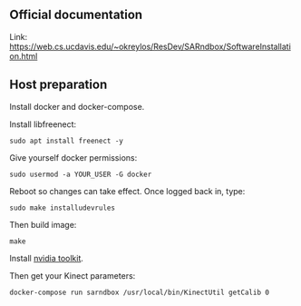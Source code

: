 ## Official documentation

Link: https://web.cs.ucdavis.edu/~okreylos/ResDev/SARndbox/SoftwareInstallation.html

## Host preparation

Install docker and docker-compose.

Install libfreenect:
```
sudo apt install freenect -y
```

Give yourself docker permissions:
```
sudo usermod -a YOUR_USER -G docker
```

Reboot so changes can take effect. 
Once logged back in, type:

```
sudo make installudevrules
```

Then build image:
```
make
```

Install [nvidia toolkit](https://docs.nvidia.com/datacenter/cloud-native/container-toolkit/install-guide.html#docker).

Then get your Kinect parameters:

```
docker-compose run sarndbox /usr/local/bin/KinectUtil getCalib 0
```


